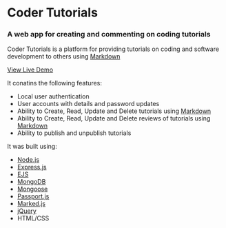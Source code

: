 # Coder Tutorials

### A web app for creating and commenting on coding tutorials

Coder Tutorials is a platform for providing tutorials on coding and software development to others using [Markdown](https://daringfireball.net/projects/markdown/syntax)

[View Live Demo](https://codertutorials.xyz/) 

It conatins the following features:

* Local user authentication
* User accounts with details and password updates
* Ability to Create, Read, Update and Delete tutorials using [Markdown](https://daringfireball.net/projects/markdown/syntax)
* Ability to Create, Read, Update and Delete reviews of tutorials using [Markdown](https://daringfireball.net/projects/markdown/syntax)
* Ability to publish and unpublish tutorials


It was built using:

* [Node.js](http://nodejs.org/en/)
* [Express.js](http://expressjs.com/)
* [EJS](http://www.embeddedjs.com/)
* [MongoDB](http://www.mongodb.com/)
* [Mongoose](http://mongoosejs.com/)
* [Passport.js](http://passportjs.org/)
* [Marked.js](http://github.com/chjj/marked)
* [jQuery](http://jquery.com/)
* HTML/CSS

